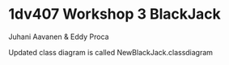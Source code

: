 1dv407
Workshop 3
BlackJack
==============
Juhani Aavanen & Eddy Proca

Updated class diagram is called NewBlackJack.classdiagram
